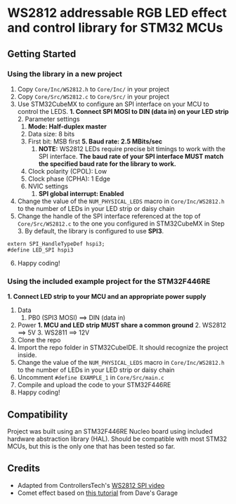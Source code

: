 # WS2812 addressable RGB LED effect and control library for STM32 MCUs

## Getting Started

### Using the library in a new project

1. Copy `Core/Inc/WS2812.h` to `Core/Inc/` in your project
2. Copy `Core/Src/WS2812.c` to `Core/Src/` in your project
3. Use STM32CubeMX to configure an SPI interface on your MCU to control the LEDS.
   **1. Connect SPI MOSI to DIN (data in) on your LED strip**
   2. Parameter settings
      1. **Mode: Half-duplex master**
      2. Data size: 8 bits
      3. First bit: MSB first
      **5. Baud rate: 2.5 MBits/sec**
           1. **NOTE:** WS2812 LEDs require precise bit timings to work with the SPI interface. **The baud rate of your SPI interface MUST match the specified baud rate for the library to work.**
      4. Clock polarity (CPOL): Low
      5. Clock phase (CPHA): 1 Edge
   3. NVIC settings
      1. **SPI global interrupt: Enabled**
4. Change the value of the `NUM_PHYSICAL_LEDS` macro in `Core/Inc/WS2812.h` to the number of LEDs in your LED strip or daisy chain
5. Change the handle of the SPI interface referenced at the top of `Core/Src/WS2812.c` to the one you configured in STM32CubeMX in Step 3. By default, the library is configured to use **SPI3**.

```
extern SPI_HandleTypeDef hspi3;
#define LED_SPI hspi3
```

6. Happy coding!

### Using the included example project for the STM32F446RE

**1. Connect LED strip to your MCU and an appropriate power supply**
   1. Data
      1. PB0 (SPI3 MOSI) ==> DIN (data in)
   2. Power
      **1. MCU and LED strip MUST share a common ground**
      2. WS2812 ==> 5V
      3. WS2811 ==> 12V
2. Clone the repo
3. Import the repo folder in STM32CubeIDE. It should recognize the project inside.
4. Change the value of the `NUM_PHYSICAL_LEDS` macro in `Core/Inc/WS2812.h` to the number of LEDs in your LED strip or daisy chain
5. Uncomment `#define EXAMPLE_1` in `Core/Src/main.c`
6. Compile and upload the code to your STM32F446RE
7. Happy coding!

## Compatibility

Project was built using an STM32F446RE Nucleo board using included hardware abstraction library (HAL). Should be compatible with most STM32 MCUs, but this is the only one that has been tested so far.

## Credits

- Adapted from ControllersTech's [WS2812 SPI video](https://youtu.be/71SRVEcbEwc)
- Comet effect based on [this tutorial](https://www.youtube.com/watch?v=yM5dY7K2KHM) from Dave's Garage